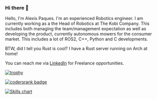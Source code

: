 ### Hi there 👋

Hello, I'm Alexis Paques. I'm an experienced Robotics engineer. I am currently working as a the Head of Robotics at The Kobi Company. This includes both managing the team/management expectation as well as developing the product, currently autonomous mowers for the consumer market.
This includes a lot of ROS2, C++, Python and C developments.

BTW, did I tell you Rust is cool? I have a Rust server running on Arch at home! 

You can reach me via [LinkedIn](https://www.linkedin.com/in/alexispaques) for Freelance opportunities.

[![trophy](https://github-profile-trophy.vercel.app/?username=AlexisTM&theme=onedark&column=7)](https://github.com/ryo-ma/github-profile-trophy)

[![codersrank badge](https://cr-ss-service.azurewebsites.net/api/ScreenShot?widget=summary&username=AlexisTM)](https://profile.codersrank.io/user/alexistm/)

[![Skills chart](https://cr-skills-chart-widget.azurewebsites.net/api/api?username=AlexisTM)](https://profile.codersrank.io/user/alexistm/)


